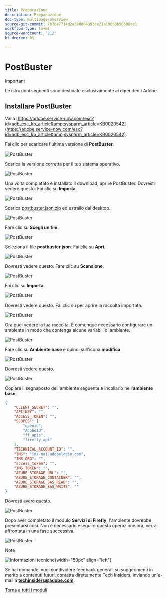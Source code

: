 ```yaml
---
title: Preparazione
description: Preparazione
doc-type: multipage-overview
source-git-commit: 7b76e7714d2a390d84393ce21a19063b56508ac1
workflow-type: tm+mt
source-wordcount: '212'
ht-degree: 0%

---
```


# PostBuster

>[!IMPORTANT]
>
>Le istruzioni seguenti sono destinate esclusivamente ai dipendenti Adobe.

## Installare PostBuster

Vai a [https://adobe.service-now.com/esc?id=adb_esc_kb_article&amp;sysparm_article=KB0020542](https://adobe.service-now.com/esc?id=adb_esc_kb_article&amp;sysparm_article=KB0020542).

Fai clic per scaricare l&#39;ultima versione di **PostBuster**.

![PostBuster](./assets/images/pb1.png)

Scarica la versione corretta per il tuo sistema operativo.

![PostBuster](./assets/images/pb2.png)

Una volta completato e installato il download, aprire PostBuster. Dovresti vedere questo. Fai clic su **Importa**.

![PostBuster](./assets/images/pb3.png)

Scarica [postbuster.json.zip](./assets/postman/postbuster.json.zip) ed estrailo dal desktop.

![PostBuster](./assets/images/pbpb.png)

Fare clic su **Scegli un file**.

![PostBuster](./assets/images/pb4.png)

Seleziona il file **postbuster.json**. Fai clic su **Apri**.

![PostBuster](./assets/images/pb5.png)

Dovresti vedere questo. Fare clic su **Scansione**.

![PostBuster](./assets/images/pb6.png)

Fai clic su **Importa**.

![PostBuster](./assets/images/pb7.png)

Dovresti vedere questo. Fai clic su per aprire la raccolta importata.

![PostBuster](./assets/images/pb8.png)

Ora puoi vedere la tua raccolta. È comunque necessario configurare un ambiente in modo che contenga alcune variabili di ambiente.

![PostBuster](./assets/images/pb9.png)

Fare clic su **Ambiente base** e quindi sull&#39;icona **modifica**.

![PostBuster](./assets/images/pb10.png)

Dovresti vedere questo.

![PostBuster](./assets/images/pb11.png)

Copiare il segnaposto dell&#39;ambiente seguente e incollarlo nell&#39;**ambiente base**.

```json
{
	"CLIENT_SECRET": "",
	"API_KEY": "",
	"ACCESS_TOKEN": "",
	"SCOPES": [
		"openid",
		"AdobeID",
		"ff_apis",
		"firefly_api"
	],
	"TECHNICAL_ACCOUNT_ID": "",
	"IMS": "ims-na1.adobelogin.com",
	"IMS_ORG": "",
	"access_token": "",
	"IMS_TOKEN": "",
	"AZURE_STORAGE_URL": "",
	"AZURE_STORAGE_CONTAINER": "",
	"AZURE_STORAGE_SAS_READ": "",
	"AZURE_STORAGE_SAS_WRITE": ""
}
```

Dovresti avere questo.

![PostBuster](./assets/images/pb12.png)

Dopo aver completato il modulo **Servizi di Firefly**, l&#39;ambiente dovrebbe presentarsi così. Non è necessario eseguire questa operazione ora, verrà affrontata in una fase successiva.

![PostBuster](./assets/images/pb13.png)

>[!NOTE]
>
>![Informazioni tecniche](./assets/images/techinsiders.png){width="50px" align="left"}
>
>Se hai domande, vuoi condividere feedback generali su suggerimenti in merito a contenuti futuri, contatta direttamente Tech Insiders, inviando un&#39;e-mail a **techinsiders@adobe.com**.

[Torna a tutti i moduli](./overview.md)
